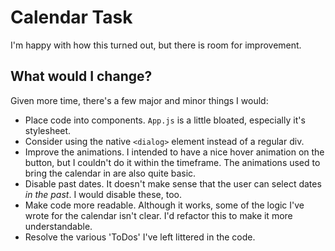 # Calendar Task

I'm happy with how this turned out, but there is room for improvement. 

## What would I change?

Given more time, there's a few major and minor things I would:

- Place code into components. `App.js` is a little bloated, especially it's stylesheet.
- Consider using the native `<dialog>` element instead of a regular div. 
- Improve the animations. I intended to have a nice hover animation on the button, but I couldn't do it within the timeframe. The animations used to bring the calendar in are also quite basic. 
- Disable past dates. It doesn't make sense that the user can select dates _in the past_. I would disable these, too. 
- Make code more readable. Although it works, some of the logic I've wrote for the calendar isn't clear. I'd refactor this to make it more understandable.
- Resolve the various 'ToDos' I've left littered in the code. 
